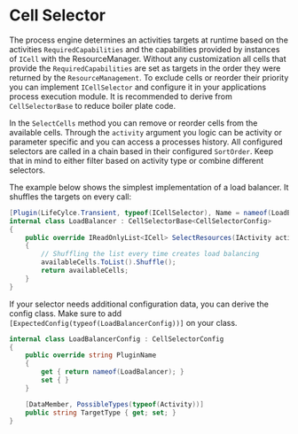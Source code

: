 # Cell Selector

The process engine determines an activities targets at runtime based on the activities `RequiredCapabilities` and the capabilities provided by instances of `ICell` with the ResourceManager. Without any customization all cells that provide the `RequiredCapabilities` are set as targets in the order they were returned by the `ResourceManagement`. To exclude cells or reorder their priority you can implement `ICellSelector` and configure it in your applications process execution module. It is recommended to derive from `CellSelectorBase` to reduce boiler plate code.

In the `SelectCells` method you can remove or reorder cells from the available cells. Through the `activity` argument you logic can be activity or parameter specific and you can access a processes history. All configured selectors are called in a chain based in their configured `SortOrder`. Keep that in mind to either filter based on activity type or combine different selectors.

The example below shows the simplest implementation of a load balancer. It shuffles the targets on every call:

````cs
[Plugin(LifeCylce.Transient, typeof(ICellSelector), Name = nameof(LoadBalancer))]
internal class LoadBalancer : CellSelectorBase<CellSelectorConfig>
{
    public override IReadOnlyList<ICell> SelectResources(IActivity activity, IReadOnlyList<ICell> availableCells)
    {
        // Shuffling the list every time creates load balancing
        availableCells.ToList().Shuffle();
        return availableCells;
    }
}
````

If your selector needs additional configuration data, you can derive the config class. Make sure to add `[ExpectedConfig(typeof(LoadBalancerConfig))]` on your class.

````cs
internal class LoadBalancerConfig : CellSelectorConfig
{
    public override string PluginName 
    {
        get { return nameof(LoadBalancer); }
        set { }
    }

    [DataMember, PossibleTypes(typeof(Activity))]
    public string TargetType { get; set; }
}
````